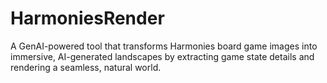 # HarmoniesRender
A GenAI-powered tool that transforms Harmonies board game images into immersive, AI-generated landscapes by extracting game state details and rendering a seamless, natural world.
